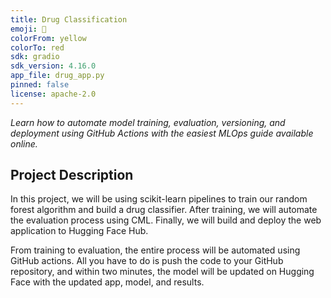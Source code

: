 ```yaml
---
title: Drug Classification
emoji: 💊
colorFrom: yellow
colorTo: red
sdk: gradio
sdk_version: 4.16.0
app_file: drug_app.py
pinned: false
license: apache-2.0
---
```


*Learn how to automate model training, evaluation, versioning, and deployment using GitHub Actions with the easiest MLOps guide available online.*


## Project Description
In this project, we will be using scikit-learn pipelines to train our random forest algorithm and build a drug classifier. 
After training, we will automate the evaluation process using CML. Finally, we will build and deploy the web application to Hugging Face Hub. 

From training to evaluation, the entire process will be automated using GitHub actions. All you have to do is push the code to your GitHub repository, and within two minutes, 
the model will be updated on Hugging Face with the updated app, model, and results.

